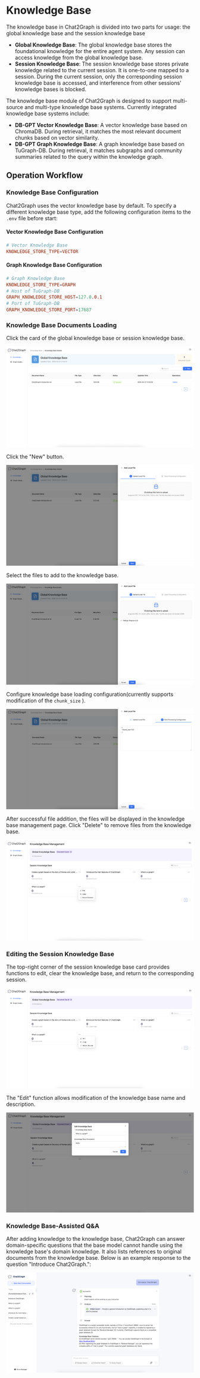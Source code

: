 # Knowledge Base

The knowledge base in Chat2Graph is divided into two parts for usage: the global knowledge base and the session knowledge base

+ **Global Knowledge Base**: The global knowledge base stores the foundational knowledge for the entire agent system. Any session can access knowledge from the global knowledge base.
+ **Session Knowledge Base**: The session knowledge base stores private knowledge related to the current session. It is one-to-one mapped to a session. During the current session, only the corresponding session knowledge base is accessed, and interference from other sessions' knowledge bases is blocked.

The knowledge base module of Chat2Graph is designed to support multi-source and multi-type knowledge base systems. Currently integrated knowledge base systems include:

+ **DB-GPT Vector Knowledge Base**: A vector knowledge base based on ChromaDB. During retrieval, it matches the most relevant document chunks based on vector similarity.
+ **DB-GPT Graph Knowledge Base**: A graph knowledge base based on TuGraph-DB. During retrieval, it matches subgraphs and community summaries related to the query within the knowledge graph.

## Operation Workflow

### Knowledge Base Configuration

Chat2Graph uses the vector knowledge base by default. To specify a different knowledge base type, add the following configuration items to the `.env` file before start:

#### Vector Knowledge Base Configuration

```toml
# Vector Knowledge Base
KNOWLEDGE_STORE_TYPE=VECTOR
```

#### Graph Knowledge Base Configuration

```toml
# Graph Knowledge Base
KNOWLEDGE_STORE_TYPE=GRAPH
# Host of TuGraph-DB
GRAPH_KNOWLEDGE_STORE_HOST=127.0.0.1
# Port of TuGraph-DB
GRAPH_KNOWLEDGE_STORE_PORT=17687
```

### Knowledge Base Documents Loading

Click the card of the global knowledge base or session knowledge base.

![alt text](../img/kb-management.png)

Click the "New" button.

![alt text](../img/kb-detail.png)

Select the files to add to the knowledge base.

![alt text](../img/kb-upload.png)

Configure knowledge base loading configuration(currently supports modification of the `chunk_size` ).

![alt text](../img/kb-parameter.png)

After successful file addition, the files will be displayed in the knowledge base management page. Click "Delete" to remove files from the knowledge base.

![alt text](../img/kb-delete.png)

### Editing the Session Knowledge Base

The top-right corner of the session knowledge base card provides functions to edit, clear the knowledge base, and return to the corresponding session.

![alt text](../img/kb-edit.png)

The "Edit" function allows modification of the knowledge base name and description.

![alt text](../img/kb-edit-name.png)

### Knowledge Base-Assisted Q&A

After adding knowledge to the knowledge base, Chat2Graph can answer domain-specific questions that the base model cannot handle using the knowledge base's domain knowledge. It also lists references to original documents from the knowledge base. Below is an example response to the question "Introduce Chat2Graph.":

![alt text](../img/kb-qa.png)
